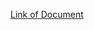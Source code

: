 [Link of Document](https://docs.google.com/document/d/13UFJO7TiFqQtXuFSHwoX8QfiBqHB9l5hCwRc8VGCL-0/edit?usp=sharing)
